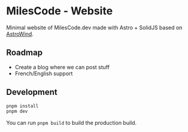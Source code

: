 # MilesCode - Website

Minimal website of MilesCode.dev made with Astro + SolidJS based on [AstroWind](https://github.com/onwidget/astrowind).

## Roadmap

- Create a blog where we can post stuff
- French/English support

## Development

```bash
pnpm install
pnpm dev
```

You can run `pnpm build` to build the production build.
